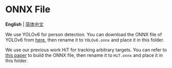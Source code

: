 # ONNX File

__English__ | [简体中文](README_cn.md)

We use YOLOv6 for person detection. You can download the ONNX file of YOLOv6 from [here](https://github.com/meituan/YOLOv6/tree/main/deploy/ONNX#download), then rename it to `YOLOv6.onnx` and place it in this folder.

We use our previous work HiT for tracking arbitrary targets. You can refer to [this paper](https://arxiv.org/abs/2308.06904) to build the ONNX file, then rename it to `HiT.onnx` and place it in this folder.
